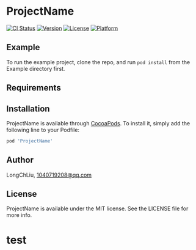 # ProjectName

[![CI Status](https://img.shields.io/travis/LongChLiu/ProjectName.svg?style=flat)](https://travis-ci.org/LongChLiu/ProjectName)
[![Version](https://img.shields.io/cocoapods/v/ProjectName.svg?style=flat)](https://cocoapods.org/pods/ProjectName)
[![License](https://img.shields.io/cocoapods/l/ProjectName.svg?style=flat)](https://cocoapods.org/pods/ProjectName)
[![Platform](https://img.shields.io/cocoapods/p/ProjectName.svg?style=flat)](https://cocoapods.org/pods/ProjectName)

## Example

To run the example project, clone the repo, and run `pod install` from the Example directory first.

## Requirements

## Installation

ProjectName is available through [CocoaPods](https://cocoapods.org). To install
it, simply add the following line to your Podfile:

```ruby
pod 'ProjectName'
```

## Author

LongChLiu, 1040719208@qq.com

## License

ProjectName is available under the MIT license. See the LICENSE file for more info.
# test
